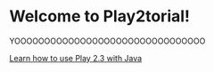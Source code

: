 Welcome to Play2torial!
=======================

YOOOOOOOOOOOOOOOOOOOOOOOOOOOOOOOO

[Learn how to use Play 2.3 with Java](https://github.com/YogoGit/play2torial/blob/master/JAVA.md)
